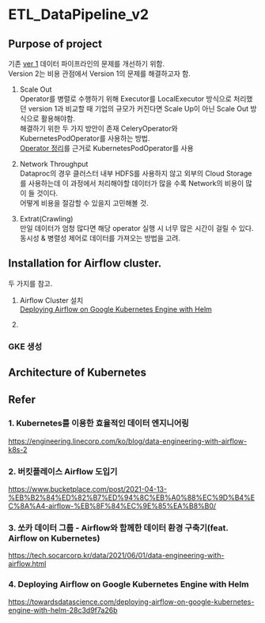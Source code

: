 # ETL_DataPipeline_v2

## Purpose of project
기존 [ver 1](https://github.com/NiceOneSon/ETL_DataPipeline_v1) 데이터 파이프라인의 문제를 개선하기 위함.\
Version 2는 비용 관점에서 Version 1의 문제를 해결하고자 함.

1. Scale Out\
Operator를 병렬로 수행하기 위해 Executor를 LocalExecutor 방식으로 처리했던 version 1과 비교할 때 기업의 규모가 커진다면 Scale Up이 아닌 Scale Out 방식으로 활용해야함.\
해결하기 위한 두 가지 방안이 존재 CeleryOperator와 KubernetesPodOperator를 사용하는 방법.\
[Operator 정리](https://www.notion.so/Operators-eb269379975a48be90f6089a03a8f4ec)를 근거로 KubernetesPodOperator를 사용

2. Network Throughput\
Dataproc의 경우 클러스터 내부 HDFS를 사용하지 않고 외부의 Cloud Storage를 사용하는데 이 과정에서 처리해야할 데이터가 많을 수록 Network의 비용이 많이 들 것이다.\
어떻게 비용을 절감할 수 있을지 고민해볼 것.

3. Extrat(Crawling)\
만일 데이터가 엄청 많다면 해당 operator 실행 시 너무 많은 시간이 걸릴 수 있다.\
동시성 & 병렬성 제어로 데이터를 가져오는 방법을 고려.

## Installation for Airflow cluster.
두 가지를 참고.
1. Airflow Cluster 설치\
[Deploying Airflow on Google Kubernetes Engine with Helm](https://towardsdatascience.com/deploying-airflow-on-google-kubernetes-engine-with-helm-28c3d9f7a26b)

2. 
### GKE 생성
### 

## Architecture of Kubernetes



## Refer
### 1. Kubernetes를 이용한 효율적인 데이터 엔지니어링
https://engineering.linecorp.com/ko/blog/data-engineering-with-airflow-k8s-2

### 2. 버킷플레이스 Airflow 도입기
https://www.bucketplace.com/post/2021-04-13-%EB%B2%84%ED%82%B7%ED%94%8C%EB%A0%88%EC%9D%B4%EC%8A%A4-airflow-%EB%8F%84%EC%9E%85%EA%B8%B0/

### 3. 쏘카 데이터 그룹 - Airflow와 함께한 데이터 환경 구축기(feat. Airflow on Kubernetes)
https://tech.socarcorp.kr/data/2021/06/01/data-engineering-with-airflow.html

### 4. Deploying Airflow on Google Kubernetes Engine with Helm
https://towardsdatascience.com/deploying-airflow-on-google-kubernetes-engine-with-helm-28c3d9f7a26b
